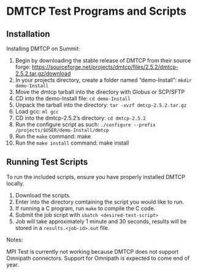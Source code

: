 # DMTCP Test Programs and Scripts

## Installation
Installing DMTCP on Summit:

1. Begin by downloading the stable release of DMTCP from their source forge: https://sourceforge.net/projects/dmtcp/files/2.5.2/dmtcp-2.5.2.tar.gz/download
2. In your projects directory, create a folder named “demo-Install”: `mkdir demo-Install`
3. Move the dmtcp tarball into the directory with Globus or SCP/SFTP
4. CD into the demo-Install file: `cd demo-Install`
5. Unpack the tarball into the directory: `tar -xvzf dmtcp-2.5.2.tar.gz`
6. Load gcc: `ml gcc`
7. CD into the dmtcp-2.5.2’s directory: `cd dmtcp-2.5.2`
8. Run the configure script as such: 
```./configure --prefix /projects/$USER/demo-Install/dmtcp```
9. Run the `make` command: make
10. Run the `make install` command: make install

## Running Test Scripts
To run the included scripts, ensure you have properly installed DMTCP locally.
1. Download the scripts.
2. Enter into the directory comtaining the script you would like to run.
3. If running a C program, run `make` to compile the C code.
4. Submit the job script with `sbatch <desired-test-script>`
5. Job will take approximately 1 minute and 30 seconds, results will be stored in a `results.<job-id>.out` file.

Notes: 

MPI Test is currently not working because DMTCP does not support Omnipath connectors. Support for Omnipath is expected to come end of year.
